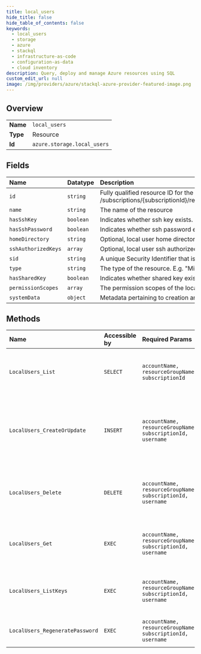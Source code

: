 ```yaml
---
title: local_users
hide_title: false
hide_table_of_contents: false
keywords:
  - local_users
  - storage
  - azure    
  - stackql
  - infrastructure-as-code
  - configuration-as-data
  - cloud inventory
description: Query, deploy and manage Azure resources using SQL
custom_edit_url: null
image: /img/providers/azure/stackql-azure-provider-featured-image.png
---
```

  
    

## Overview
<table><tbody>
<tr><td><b>Name</b></td><td><code>local_users</code></td></tr>
<tr><td><b>Type</b></td><td>Resource</td></tr>
<tr><td><b>Id</b></td><td><code>azure.storage.local_users</code></td></tr>
</tbody></table>

## Fields
| Name | Datatype | Description |
|:-----|:---------|:------------|
| `id` | `string` | Fully qualified resource ID for the resource. Ex - /subscriptions/&#123;subscriptionId&#125;/resourceGroups/&#123;resourceGroupName&#125;/providers/&#123;resourceProviderNamespace&#125;/&#123;resourceType&#125;/&#123;resourceName&#125; |
| `name` | `string` | The name of the resource |
| `hasSshKey` | `boolean` | Indicates whether ssh key exists. Set it to false to remove existing SSH key. |
| `hasSshPassword` | `boolean` | Indicates whether ssh password exists. Set it to false to remove existing SSH password. |
| `homeDirectory` | `string` | Optional, local user home directory. |
| `sshAuthorizedKeys` | `array` | Optional, local user ssh authorized keys for SFTP. |
| `sid` | `string` | A unique Security Identifier that is generated by the server. |
| `type` | `string` | The type of the resource. E.g. "Microsoft.Compute/virtualMachines" or "Microsoft.Storage/storageAccounts" |
| `hasSharedKey` | `boolean` | Indicates whether shared key exists. Set it to false to remove existing shared key. |
| `permissionScopes` | `array` | The permission scopes of the local user. |
| `systemData` | `object` | Metadata pertaining to creation and last modification of the resource. |
## Methods
| Name | Accessible by | Required Params | Description |
|:-----|:--------------|:----------------|:------------|
| `LocalUsers_List` | `SELECT` | `accountName, resourceGroupName, subscriptionId` | List the local users associated with the storage account. |
| `LocalUsers_CreateOrUpdate` | `INSERT` | `accountName, resourceGroupName, subscriptionId, username` | Create or update the properties of a local user associated with the storage account |
| `LocalUsers_Delete` | `DELETE` | `accountName, resourceGroupName, subscriptionId, username` | Deletes the local user associated with the specified storage account. |
| `LocalUsers_Get` | `EXEC` | `accountName, resourceGroupName, subscriptionId, username` | Get the local user of the storage account by username. |
| `LocalUsers_ListKeys` | `EXEC` | `accountName, resourceGroupName, subscriptionId, username` | List SSH authorized keys and shared key of the local user. |
| `LocalUsers_RegeneratePassword` | `EXEC` | `accountName, resourceGroupName, subscriptionId, username` | Regenerate the local user SSH password. |
